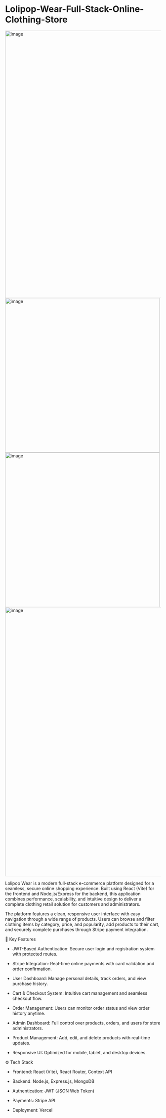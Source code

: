 # Lolipop-Wear-Full-Stack-Online-Clothing-Store

<img width="1898" height="865" alt="image" src="https://github.com/user-attachments/assets/607e66a7-edae-4a40-9488-2ddc5a41ed14" />
<img width="500" height="500" alt="image" src="https://github.com/user-attachments/assets/b97624a6-0bb1-4598-9fba-2fc2e3f952e2" />
<img width="500" height="500" alt="image" src="https://github.com/user-attachments/assets/d85abd10-28a7-4e85-9875-d0da19b71fc2" />
<img width="1897" height="871" alt="image" src="https://github.com/user-attachments/assets/fbbe2e8e-12fa-4595-8806-f1319dbba90d" />



Lolipop Wear is a modern full-stack e-commerce platform designed for a seamless, secure online shopping experience. Built using React (Vite) for the frontend and Node.js/Express for the backend, this application combines performance, scalability, and intuitive design to deliver a complete clothing retail solution for customers and administrators.

The platform features a clean, responsive user interface with easy navigation through a wide range of products. Users can browse and filter clothing items by category, price, and popularity, add products to their cart, and securely complete purchases through Stripe payment integration.

🔐 Key Features

- JWT-Based Authentication: Secure user login and registration system with protected routes.

- Stripe Integration: Real-time online payments with card validation and order confirmation.

- User Dashboard: Manage personal details, track orders, and view purchase history.

- Cart & Checkout System: Intuitive cart management and seamless checkout flow.

- Order Management: Users can monitor order status and view order history anytime.

- Admin Dashboard: Full control over products, orders, and users for store administrators.

- Product Management: Add, edit, and delete products with real-time updates.

- Responsive UI: Optimized for mobile, tablet, and desktop devices.

⚙️ Tech Stack

- Frontend: React (Vite), React Router, Context API

- Backend: Node.js, Express.js, MongoDB

- Authentication: JWT (JSON Web Token)

- Payments: Stripe API

- Deployment: Vercel







